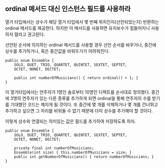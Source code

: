 ## ordinal 메서드 대신 인스턴스 필드를 사용하라

열거 타입에서는 상수가 해당 열거 타입에서 몇 번째 위치인지(선언되었는지) 반환하는 ordinal 메서드를 제공한다.
하지만 이 메서드를 사용하면 유지보수가 힘들어지니 사용하지 말라고 권고된다.

선언된 순서에 의지하는 ordinal 메서드를 사용할 경우 선언 순서를 바꾸거나, 중간에 상수를 추가하거나, 혹은 
중간값을 비워두기가 어려워진다.

```
public enum Ensemble {
    SOLO, DUET, TRIO, QUARTET, QUINTET, SEXTET, SEPTET,
    OCTET, NONET, DECTET;
    
    public int numberOfMusicians() { return ordinal() + 1; }
}
```
이 열거타입에서는 연주자가 1명인 솔로부터 10명인 디렉트를 순서대로 정의했다.
중간에 3명의 연주자가 있는 다른 종류를 추가하게 되면 ordinal을 통해 연주자의 수를 받기를 기대했던 코드는 꺠지게 될 것이다.
또 중간에 몇 개를 삭제하거나 몇 개를 건너뛰고 추가하고 싶으면 그 자리를 비워둘 수 없기 때문에 더미 상수를 추가해야 할 것이다.

이렇게 상수와 연결되는 의미있는 값은 필드를 추가하여 저장하도록 하자.
```
public enum Ensemble {
    SOLO, DUET, TRIO, QUARTET, QUINTET, SEXTET, SEPTET,
    OCTET, NONET, DECTET;
    
    private final int numberOfMusicians;
    Ensemble(int size) { this.numberOfMusicians = size; }
    public int getNumberOfMusicians() { return numberOfMusicians; }
}
```